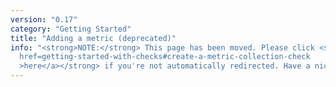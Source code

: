 ```yaml
---
version: "0.17"
category: "Getting Started"
title: "Adding a metric (deprecated)"
info: "<strong>NOTE:</strong> This page has been moved. Please click <strong><a
  href=getting-started-with-checks#create-a-metric-collection-check
  >here</a></strong> if you're not automatically redirected. Have a nice day!"
---
```


<meta http-equiv="refresh" content="1;url=getting-started-with-checks#create-a-metric-collection-check">
